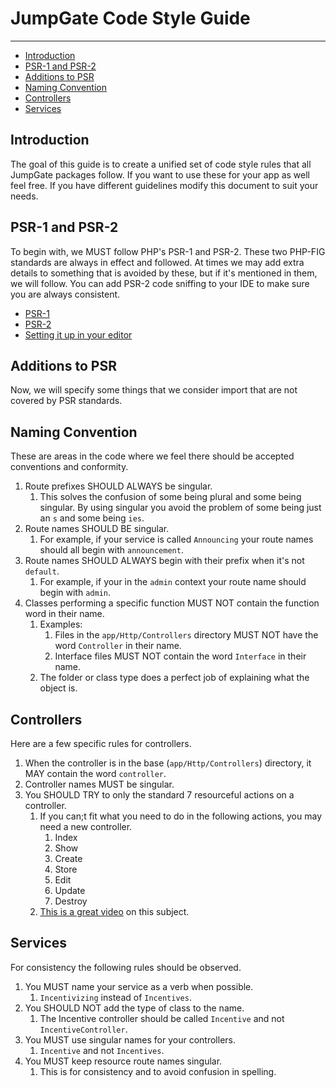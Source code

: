 # JumpGate Code Style Guide

---

- [Introduction](#introduction)
- [PSR-1 and PSR-2](#psr)
- [Additions to PSR](#additions-to-psr)
- [Naming Convention](#naming-convention)
- [Controllers](#controllers)
- [Services](#services)

<a name="introduction"></a>
## Introduction

The goal of this guide is to create a unified set of code style rules that all JumpGate packages follow.  If you want to use 
these for your app as well feel free.  If you have different guidelines modify this document to suit your needs.

<a name="psr"></a>
## PSR-1 and PSR-2

To begin with, we MUST follow PHP's PSR-1 and PSR-2.  These two PHP-FIG standards are always in effect and followed.  At 
times we may add extra details to something that is avoided by these, but if it's mentioned in them, we will follow.  You 
can add PSR-2 code sniffing to your IDE to make sure you are always consistent.

- [PSR-1](https://www.php-fig.org/psr/psr-1/)
- [PSR-2](https://www.php-fig.org/psr/psr-2/)
- [Setting it up in your editor](/docs/{{version}}/extra-enforcing-psr-2)

<a name="additions-to-psr"></a>
## Additions to PSR

Now, we will specify some things that we consider import that are not covered by PSR standards.

<a name="naming-conventions"></a>
## Naming Convention

These are areas in the code where we feel there should be accepted conventions and conformity.

1. Route prefixes SHOULD ALWAYS be singular.
    1. This solves the confusion of some being plural and some being singular. By using singular you avoid the problem of 
    some being just an `s` and some being `ies`.
1. Route names SHOULD BE singular.
    1. For example, if your service is called `Announcing` your route names should all begin with `announcement`.
1. Route names SHOULD ALWAYS begin with their prefix when it's not `default`.
    1. For example, if your in the `admin` context your route name should begin with `admin`.
1. Classes performing a specific function MUST NOT contain the function word in their name.
    1. Examples:
        1. Files in the `app/Http/Controllers` directory MUST NOT have the word `Controller` in their name.
        1. Interface files MUST NOT contain the word `Interface` in their name.
    1. The folder or class type does a perfect job of explaining what the object is.
    
<a name="controllers"></a>
## Controllers

Here are a few specific rules for controllers.

1. When the controller is in the base (`app/Http/Controllers`) directory, it MAY contain the word `controller`.
1. Controller names MUST be singular.
1. You SHOULD TRY to only the standard 7 resourceful actions on a controller.
    1. If you can;t fit what you need to do in the following actions, you may need a new controller.
        1. Index
        1. Show
        1. Create
        1. Store
        1. Edit
        1. Update
        1. Destroy
    1. [This is a great video](https://www.youtube.com/watch?v=MF0jFKvS4SI) on this subject.
    
<a name="services"></a>
## Services

For consistency the following rules should be observed.

1. You MUST name your service as a verb when possible.
    1. `Incentivizing` instead of `Incentives`.
1. You SHOULD NOT add the type of class to the name.
    1. The Incentive controller should be called `Incentive` and not `IncentiveController`.
1. You MUST use singular names for your controllers.
    1. `Incentive` and not `Incentives`.
1. You MUST keep resource route names singular.
    1. This is for consistency and to avoid confusion in spelling.
